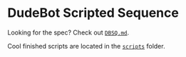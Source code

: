# DudeBot Scripted Sequence
Looking for the spec? Check out [`DBSQ.md`](./DBSQ.md).  

Cool finished scripts are located in the [`scripts`](./scripts) folder.